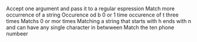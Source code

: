 Accept one argument and pass it to a regular espression
Match more occurrence of a string
Occurence od b 0 or 1 time
occurence of t three times
Matchs 0 or mor times
Matching a string that starts with h ends with n and can have any single character in betwween
Match the ten phone numbeer
